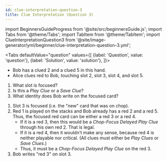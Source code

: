 ```yaml
---
id: clue-interpretation-question-3
title: Clue Interpretation (Question 3)
---
```


import BeginnersGuideProgress from '@site/src/beginnersGuide.js';
import Tabs from '@theme/Tabs';
import TabItem from '@theme/TabItem';
import ClueInterpretationQuestion3 from '@site/image-generator/yml/beginner/clue-interpretation-question-3.yml';

<BeginnersGuideProgress id="clue-interpretation-question-3" />

<!-- lint disable no-undefined-references -->

<Tabs
  defaultValue="question"
  values={[
    {label: 'Question', value: 'question'},
    {label: 'Solution', value: 'solution'},
  ]}>
<TabItem value="question">

- Bob has a clued 2 and a clued 5 in this hand.
- Alice clues red to Bob, touching slot 2, slot 3, slot 4, and slot 5.

1. What slot is focused?
1. Is this a *Play Clue* or a *Save Clue*?
1. What identity does Bob write on the focused card?

</TabItem>
<TabItem value="solution">

1. Slot 3 is focused (i.e. the "new" card that was on chop).
1. Red 1 is played on the stacks and Bob already has a red 2 and a red 5. Thus, the focused red card can be either a red 3 or a red 4.
    - If it is a red 3, then this would be a *Chop-Focus Delayed Play Clue* through his own red 2. That is legal.
    - If it is a red 4, then it wouldn't make any sense, because red 4 is neither playable nor critical. (All clues must either be *Play Clues* or *Save Clues*.)
    - Thus, it must be a *Chop-Focus Delayed Play Clue* on the red 3.
1. Bob writes "red 3" on slot 3.

</TabItem>
</Tabs>

<ClueInterpretationQuestion3 />
